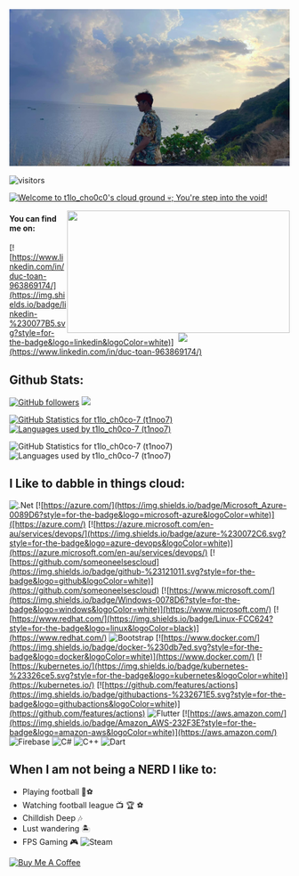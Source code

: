 <img src="IMGs/344547650_612108427499863_8286509013161446974_n.jpg"/>

![visitors](https://vbr.nathanchung.dev/badge?page_id=t1noo7.t1noo7&color=red)

[<img src="https://raw.githubusercontent.com/t1noo7/t1noo7/master/intro.gif" alt="Welcome to t1lo_cho0c0's cloud ground 💀; You're step into the void!" title="Welcome to t1lo_cho0c0's cloud ground 💀; You're step into the void!"/>](https://raymond.li/)

<img align="right" src="https://media1.giphy.com/media/13HgwGsXF0aiGY/giphy.gif" width="400" height="220" />
<img align='right' src='https://user-images.githubusercontent.com/5713670/87202985-820dcb80-c2b6-11ea-9f56-7ec461c497c3.gif' width='200'>

#### You can find me on:
[![https://www.linkedin.com/in/duc-toan-963869174/](https://img.shields.io/badge/linkedin-%230077B5.svg?style=for-the-badge&logo=linkedin&logoColor=white)](https://www.linkedin.com/in/duc-toan-963869174/)

## Github Stats:
[![GitHub followers](https://img.shields.io/github/followers/t1noo7.svg?style=social&label=Follow&maxAge=2592000)](https://github.com/someoneelsescloud?tab=followers)
![](images/userstats.svg)

[<picture><source media="(prefers-color-scheme: dark)" srcset="https://raw.githubusercontent.com/t1noo7/github-stats/master/generated/dark/overview.svg"><img alt="GitHub Statistics for t1lo_ch0co-7 (t1noo7)" src="https://raw.githubusercontent.com/t1noo7/github-stats/master/generated/light/overview.svg"></picture>](https://github.com/t1noo7/github-stats#readme)
[<picture><source media="(prefers-color-scheme: dark)" srcset="https://raw.githubusercontent.com/t1noo7/github-stats/master/generated/dark/languages.svg"><img alt="Languages used by t1lo_ch0co-7 (t1noo7)" src="https://raw.githubusercontent.com/t1noo7/github-stats/master/generated/light/languages.svg"></picture>](https://github.com/t1noo7/github-stats#readme)

<img src="https://raw.githubusercontent.com/t1noo7/github-stats/master/generated/auto/overview.svg" width="320" height="210" alt="GitHub Statistics for t1lo_ch0co-7 (t1noo7)">
<img src="https://raw.githubusercontent.com/t1noo7/github-stats/master/generated/auto/languages.svg" width="320" height="210" alt="Languages used by t1lo_ch0co-7 (t1noo7)">

## I Like to dabble in things cloud:
![.Net](https://img.shields.io/badge/.NET-5C2D91?style=for-the-badge&logo=.net&logoColor=white)
[![https://azure.com/](https://img.shields.io/badge/Microsoft_Azure-0089D6?style=for-the-badge&logo=microsoft-azure&logoColor=white)]([https://azure.com/)
[![https://azure.microsoft.com/en-au/services/devops/](https://img.shields.io/badge/azure-%230072C6.svg?style=for-the-badge&logo=azure-devops&logoColor=white)](https://azure.microsoft.com/en-au/services/devops/)
[![https://github.com/someoneelsescloud](https://img.shields.io/badge/github-%23121011.svg?style=for-the-badge&logo=github&logoColor=white)](https://github.com/someoneelsescloud)
[![https://www.microsoft.com/](https://img.shields.io/badge/Windows-0078D6?style=for-the-badge&logo=windows&logoColor=white)](https://www.microsoft.com/)
[![https://www.redhat.com/](https://img.shields.io/badge/Linux-FCC624?style=for-the-badge&logo=linux&logoColor=black)](https://www.redhat.com/)
![Bootstrap](https://img.shields.io/badge/bootstrap-%238511FA.svg?style=for-the-badge&logo=bootstrap&logoColor=white)
[![https://www.docker.com/](https://img.shields.io/badge/docker-%230db7ed.svg?style=for-the-badge&logo=docker&logoColor=white)](https://www.docker.com/)
[![https://kubernetes.io/](https://img.shields.io/badge/kubernetes-%23326ce5.svg?style=for-the-badge&logo=kubernetes&logoColor=white)](https://kubernetes.io/)
[![https://github.com/features/actions](https://img.shields.io/badge/githubactions-%232671E5.svg?style=for-the-badge&logo=githubactions&logoColor=white)](https://github.com/features/actions)
![Flutter](https://img.shields.io/badge/Flutter-%2302569B.svg?style=for-the-badge&logo=Flutter&logoColor=white)
[![https://aws.amazon.com/](https://img.shields.io/badge/Amazon_AWS-232F3E?style=for-the-badge&logo=amazon-aws&logoColor=white)](https://aws.amazon.com/)
![Firebase](https://img.shields.io/badge/firebase-%23039BE5.svg?style=for-the-badge&logo=firebase)
![C#](https://img.shields.io/badge/c%23-%23239120.svg?style=for-the-badge&logo=csharp&logoColor=white)
![C++](https://img.shields.io/badge/c++-%2300599C.svg?style=for-the-badge&logo=c%2B%2B&logoColor=white)
![Dart](https://img.shields.io/badge/dart-%230175C2.svg?style=for-the-badge&logo=dart&logoColor=white)

## When I am not being a NERD I like to:
- Playing football 🦵⚽
- Watching football league 📺 🏆 ⚽
- Chilldish Deep 🎶
- Lust wandering 🏝️
- FPS Gaming 🎮 ![Steam](https://img.shields.io/badge/steam-%23000000.svg?style=for-the-badge&logo=steam&logoColor=white)


<a href="https://www.buymeacoffee.com/t1lo.choc0" target="_blank"><img src="https://cdn.buymeacoffee.com/buttons/v2/default-red.png" alt="Buy Me A Coffee" width="150" ></a>
